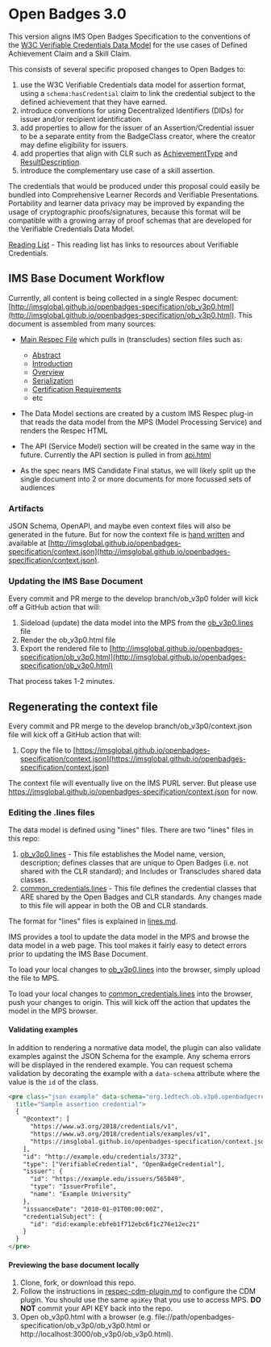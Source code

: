 # Open Badges 3.0

This version aligns IMS Open Badges Specification to the conventions of the [W3C Verifiable Credentials Data Model](https://w3c.github.io/vc-data-model/) for the use cases of Defined Achievement Claim and a Skill Claim.

This consists of several specific proposed changes to Open Badges to:

1. use the W3C Verifiable Credentials data model for assertion format, using a `schema:hasCredential` claim to link the credential subject to the defined achievement that they have earned.
2. introduce conventions for using Decentralized Identifiers (DIDs) for issuer and/or recipient identification.
3. add properties to allow for the issuer of an Assertion/Credential issuer to be a separate entity from the BadgeClass creator, where the creator may define eligibility for issuers.
4. add properties that align with CLR such as [AchievementType](https://purl.imsglobal.org/spec/clr/v1p0/context/clr_v1p0.html#dtExtensibleAchievementType) and [ResultDescription](https://purl.imsglobal.org/spec/clr/v1p0/context/clr_v1p0.html#dtResultDescription).
5. introduce the complementary use case of a skill assertion.

The credentials that would be produced under this proposal could easily be bundled into Comprehensive Learner Records and Verifiable Presentations. Portability and learner data privacy may be improved by expanding the usage of cryptographic proofs/signatures, because this format will be compatible with a growing array of proof schemas that are developed for the Verifiable Credentials Data Model.

[Reading List](readinglist.md) - This reading list has links to resources about Verifiable Credentials.

## IMS Base Document Workflow

Currently, all content is being collected in a single Respec document: [http://imsglobal.github.io/openbadges-specification/ob_v3p0.html](http://imsglobal.github.io/openbadges-specification/ob_v3p0.html). This document is assembled from many sources:

- [Main Respec File](ob_v3p0.html) which pulls in (transcludes) section files such as:
  - [Abstract](abstract.md)
  - [Introduction](introduction.md)
  - [Overview](overview.md)
  - [Serialization](serialization.md)
  - [Certification Requirements](certification.md)
  - etc

- The Data Model sections are created by a custom IMS Respec plug-in that reads the data model from the MPS (Model Processing Service) and renders the Respec HTML
- The API (Service Model) section will be created in the same way in the future. Currently the API section is pulled in from [api.html](api.html)
- As the spec nears IMS Candidate Final status, we will likely split up the single document into 2 or more documents for more focussed sets of audiences

### Artifacts

JSON Schema, OpenAPI, and maybe even context files will also be generated in the future. But for now the context file is [hand written](context.json) and available at [http://imsglobal.github.io/openbadges-specification/context.json](http://imsglobal.github.io/openbadges-specification/context.json).

### Updating the IMS Base Document

Every commit and PR merge to the develop branch/ob_v3p0 folder will kick off a GitHub action that will:

1. Sideload (update) the data model into the MPS from the [ob_v3p0.lines](ob_v3p0.lines) file
2. Render the ob_v3p0.html file
3. Export the rendered file to [http://imsglobal.github.io/openbadges-specification/ob_v3p0.html](http://imsglobal.github.io/openbadges-specification/ob_v3p0.html)

That process takes 1-2 minutes.

## Regenerating the context file

Every commit and PR merge to the develop branch/ob_v3p0/context.json file will kick off a GitHub action that will:

1. Copy the file to [https://imsglobal.github.io/openbadges-specification/context.json](https://imsglobal.github.io/openbadges-specification/context.json)

The context file will eventually live on the IMS PURL server. But please use https://imsglobal.github.io/openbadges-specification/context.json for now.

### Editing the .lines files

The data model is defined using "lines" files. There are two "lines" files in this repo:

1. [ob_v3p0.lines](ob_v3p0.lines) - This file establishes the Model name, version, description; defines classes that are unique to Open Badges (i.e. not shared with the CLR standard); and Includes or Transcludes shared data classes.
2. [common_credentials.lines](common_credentials.lines) - This file defines the credential classes that ARE shared by the Open Badges and CLR standards. Any changes made to this file will appear in both the OB and CLR standards.

The format for "lines" files is explained in [lines.md](lines.md).

IMS provides a tool to update the data model in the MPS and browse the data model in a web page. This tool makes it fairly easy to detect errors prior to updating the IMS Base Document.

To load your local changes to [ob_v3p0.lines](ob_v3p0.lines) into the browser, simply upload the file to MPS.

To load your local changes to [common_credentials.lines](common_credentials.lines) into the browser, push your changes to origin. This will kick off the action that updates the model in the MPS browser.

#### Validating examples

In addition to rendering a normative data model, the plugin can also validate examples against the JSON Schema for the example. Any schema errors will be displayed in the rendered example. You can request schema validation by decorating the example with a `data-schema` attribute where the value is the `id` of the class.

```html
<pre class="json example" data-schema="org.1edtech.ob.v3p0.openbadgecredential.class"
  title="Sample assertion credential">
  {
    "@context": [
      "https://www.w3.org/2018/credentials/v1",
      "https://www.w3.org/2018/credentials/examples/v1",
      "https://imsglobal.github.io/openbadges-specification/context.json"
    ],
    "id": "http://example.edu/credentials/3732",
    "type": ["VerifiableCredential", "OpenBadgeCredential"],
    "issuer": {
      "id": "https://example.edu/issuers/565049",
      "type": "IssuerProfile",
      "name": "Example University"
    },
    "issuanceDate": "2010-01-01T00:00:00Z",
    "credentialSubject": {
      "id": "did:example:ebfeb1f712ebc6f1c276e12ec21"
    }
  }
</pre>
```

#### Previewing the base document locally

1. Clone, fork, or download this repo.
2. Follow the instructions in [respec-cdm-plugin.md](respec-cdm-plugin.md) to configure the CDM plugin. You should use the same `apiKey` that you use to access MPS. **DO NOT** commit your API KEY back into the repo.
3. Open ob_v3p0.html with a browser (e.g. file://path/openbadges-specification/ob_v3p0/ob_v3p0.html or http://localhost:3000/ob_v3p0/ob_v3p0.html).
